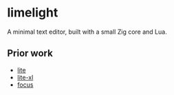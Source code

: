 # limelight

A minimal text editor, built with a small Zig core and Lua.

## Prior work

- [lite](https://github.com/rxi/lite)
- [lite-xl](https://github.com/lite-xl/lite-xl)
- [focus](https://github.com/jamii/focus)

